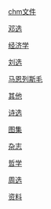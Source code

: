 [chm文件]()

[邓选]()

[经济学]()

[刘选]()

[马恩列斯毛]()

[其他]()

[诗选]()

[图集]()

[杂志]()

[哲学]()

[周选]()

[资料]()


